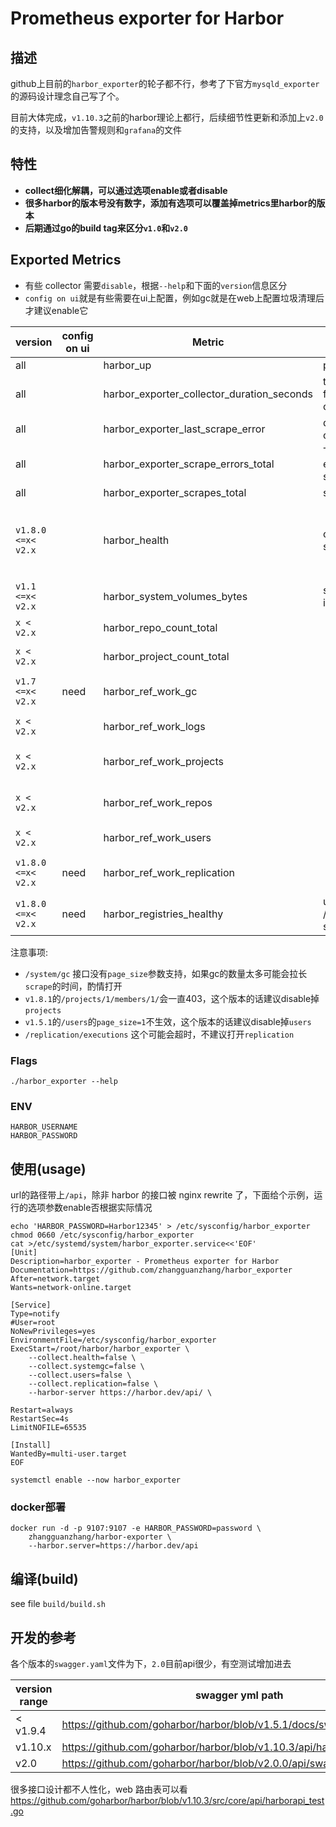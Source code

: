 # Prometheus exporter for Harbor 

## 描述

github上目前的`harbor_exporter`的轮子都不行，参考了下官方`mysqld_exporter`的源码设计理念自己写了个。

目前大体完成，`v1.10.3`之前的harbor理论上都行，后续细节性更新和添加上`v2.0`的支持，以及增加告警规则和`grafana`的文件

## 特性

- **collect细化解耦，可以通过选项enable或者disable**
- **很多harbor的版本号没有数字，添加有选项可以覆盖掉metrics里harbor的版本**
- **后期通过go的build tag来区分`v1.0`和`v2.0`**

## Exported Metrics

- 有些 collector 需要`disable`，根据`--help`和下面的`version`信息区分
- `config on ui`就是有些需要在ui上配置，例如gc就是在web上配置垃圾清理后才建议enable它

| version | config on ui |Metric | Meaning | Labels |
| ------ | ------ | ------- | ------ | ---- |
| all | |harbor_up| passwd correct |
| all| |harbor_exporter_collector_duration_seconds | time consuming for each collector| collector=[...] |
|all | |harbor_exporter_last_scrape_error | did an error occur in a scrape |
| all| |harbor_exporter_scrape_errors_total | The number of errors in a scrape | |
| all| |harbor_exporter_scrapes_total | scrape counter| |
| `v1.8.0 <=x< v2.x`| |harbor_health| components status|name=[core, database, jobservice, portal, redis, registry, registryctl]|
| `v1.1 <=x< v2.x`| |harbor_system_volumes_bytes| system volumes info|type=[total, free, used]|
| `x < v2.x`| |harbor_repo_count_total| |type=[private, public, total]|
| `x < v2.x`| |harbor_project_count_total| | type=[private, public, total]|
| `v1.7 <=x< v2.x`| need |harbor_ref_work_gc| |method="GET", ref=[/system/gc]|
| `x < v2.x`| |harbor_ref_work_logs| |method="GET", ref=[/logs]|
| `x < v2.x` | |harbor_ref_work_projects| |method="GET", ref=[/projects/...]|
|`x < v2.x` | |harbor_ref_work_repos| |method="GET", ref=[/repositories/...]|
| `x < v2.x`| |harbor_ref_work_users| |method="GET", ref=[/users/...]|
| `v1.8.0 <=x< v2.x`| need|harbor_ref_work_replication| |method="GET", ref=[/replication/...]|
| `v1.8.0 <=x< v2.x`| need |harbor_registries_healthy| ui /harbor/registries status |name=[...]|



注意事项:

- `/system/gc` 接口没有`page_size`参数支持，如果gc的数量太多可能会拉长`scrape`的时间，酌情打开
- `v1.8.1`的`/projects/1/members/1/`会一直403，这个版本的话建议disable掉`projects`
- `v1.5.1`的`/users`的`page_size=1`不生效，这个版本的话建议disable掉`users`
- `/replication/executions` 这个可能会超时，不建议打开`replication`

### Flags

```shell
./harbor_exporter --help
```

### ENV

```shell
HARBOR_USERNAME
HARBOR_PASSWORD
```

## 使用(usage)

url的路径带上`/api`，除非 harbor 的接口被 nginx rewrite 了，下面给个示例，运行的选项参数enable否根据实际情况

```shell
echo 'HARBOR_PASSWORD=Harbor12345' > /etc/sysconfig/harbor_exporter
chmod 0660 /etc/sysconfig/harbor_exporter
cat >/etc/systemd/system/harbor_exporter.service<<'EOF'
[Unit]
Description=harbor_exporter - Prometheus exporter for Harbor 
Documentation=https://github.com/zhangguanzhang/harbor_exporter
After=network.target
Wants=network-online.target

[Service]
Type=notify
#User=root
NoNewPrivileges=yes
EnvironmentFile=/etc/sysconfig/harbor_exporter
ExecStart=/root/harbor/harbor_exporter \
    --collect.health=false \
    --collect.systemgc=false \
    --collect.users=false \
    --collect.replication=false \
    --harbor-server https://harbor.dev/api/ \

Restart=always
RestartSec=4s
LimitNOFILE=65535

[Install]
WantedBy=multi-user.target 
EOF

systemctl enable --now harbor_exporter
```

### docker部署

```shell
docker run -d -p 9107:9107 -e HARBOR_PASSWORD=password \
    zhangguanzhang/harbor-exporter \
    --harbor.server=https://harbor.dev/api
```

## 编译(build)

see file `build/build.sh`

## 开发的参考

各个版本的`swagger.yaml`文件为下，`2.0`目前api很少，有空测试增加进去

| version range | swagger yml path |
| --- | --- |
| < v1.9.4 | https://github.com/goharbor/harbor/blob/v1.5.1/docs/swagger.yaml |
| v1.10.x | https://github.com/goharbor/harbor/blob/v1.10.3/api/harbor/swagger.yaml |
| v2.0 | https://github.com/goharbor/harbor/blob/v2.0.0/api/swagger.yaml |

很多接口设计都不人性化，web 路由表可以看
https://github.com/goharbor/harbor/blob/v1.10.3/src/core/api/harborapi_test.go

